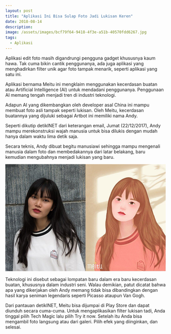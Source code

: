 ```yaml
---
layout: post
title: "Aplikasi Ini Bisa Sulap Foto Jadi Lukisan Keren"
date: 2018-08-14
description: 
image: /assets/images/bcf79f64-9418-4f3e-a51b-40570fdd6267.jpg
tags:
  - Aplikasi
---
```

Aplikasi edit foto masih digandrungi pengguna gadget khususnya kaum hawa. Tak cuma bikin cantik penggunanya, ada juga aplikasi yang menghadirkan filter unik agar foto tampak menarik, seperti aplikasi yang satu ini.

Aplikasi bernama Meitu ini mengklaim menggunakan kecerdasan buatan atau Artificial Intelligence (AI) untuk mendadani penggunanya. Penggunaan AI memang tengah menjadi tren di industri teknologi.

Adapun AI yang dikembangkan oleh developer asal China ini mampu membuat foto asli tampak seperti lukisan. Oleh Meitu, kecerdasan buatannya yang dijuluki sebagai Artbot ini memiliki nama Andy.

Seperti dikutip detikINET dari keterangan email, Jumat (22/12/2017), Andy mampu merekonstruksi wajah manusia untuk bisa dilukis dengan mudah hanya dalam waktu lima detik saja. 

Secara teknis, Andy dibuat begitu manusiawi sehingga mampu mengenali manusia dalam foto dan membedakannya dari latar belakang, baru kemudian mengubahnya menjadi lukisan yang baru.

![Placeholder](/assets/images/d44125b2-a87f-449b-82cb-f323ef8fa984.jpg)

Teknologi ini disebut sebagai lompatan baru dalam era baru kecerdasan buatan, khususnya dalam industri seni. Walau demikian, patut dicatat bahwa apa yang dikerjakan oleh Andy memang tidak bisa dibandingkan dengan hasil karya seniman legendaris seperti Picasso ataupun Van Gogh.

Dari pantauan detikINET, Meitu bisa dijumpai di Play Store dan dapat diunduh secara cuma-cuma. Untuk mengaplikasikan filter lukisan tadi, Anda tinggal pilih Tech Magic lalu pilih Try it now. Setelah itu Anda bisa mengambil foto langsung atau dari galeri. Pilih efek yang diinginkan, dan selesai.